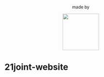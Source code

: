 <div align="center">
 <p>made by</p>
        <a href="http://www.21joint.com"><img width="120" height="auto" src="https://rawgit.com/21joint/dnv-header/header_raw/21logo2.svg"></a>
</div>

# 21joint-website
